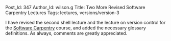 Post_Id: 347
Author_Id: wilson.g
Title: Two More Revised Software Carpentry Lectures
Tags: lectures, versions/version-3

<p>I have revised the second shell lecture and the lecture on version control for the <a href="http://www.software-carpentry.org">Software Carpentry</a> course, and added the necessary glossary definitions.  As always, comments are greatly appreciated.</p>
